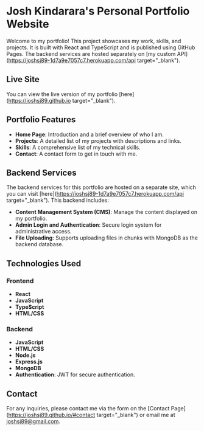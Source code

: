 # Josh Kindarara's Personal Portfolio Website

Welcome to my portfolio! This project showcases my work, skills, and projects. It is built with React and TypeScript and is published using GitHub Pages. The backend services are hosted separately on [my custom API](https://joshsj89-1d7a9e7057c7.herokuapp.com/api target="_blank").

## Live Site

You can view the live version of my portfolio [here](https://joshsj89.github.io target="_blank").

## Portfolio Features

- **Home Page**: Introduction and a brief overview of who I am.
- **Projects**: A detailed list of my projects with descriptions and links.
- **Skills**: A comprehensive list of my technical skills.
- **Contact**: A contact form to get in touch with me.

## Backend Services

The backend services for this portfolio are hosted on a separate site, which you can visit [here](https://joshsj89-1d7a9e7057c7.herokuapp.com/api target="_blank"). This backend includes:

- **Content Management System (CMS)**: Manage the content displayed on my portfolio.
- **Admin Login and Authentication**: Secure login system for administrative access.
- **File Uploading**: Supports uploading files in chunks with MongoDB as the backend database.

## Technologies Used

### Frontend

- **React**
- **JavaScript**
- **TypeScript**
- **HTML/CSS**

### Backend

- **JavaScript**
- **HTML/CSS**
- **Node.js**
- **Express.js**
- **MongoDB**
- **Authentication**: JWT for secure authentication.

## Contact
For any inquiries, please contact me via the form on the [Contact Page](https://joshsj89.github.io/#contact target="_blank") or email me at [joshsj89@gmail.com](mailto:joshsj89@gmail.com).